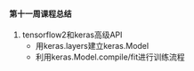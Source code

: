 #### 第十一周课程总结

1. tensorflow2和keras高级API
    - 用keras.layers建立keras.Model
    - 利用keras.Model.compile/fit进行训练流程
